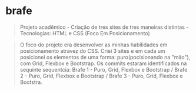 # brafe
> Projeto acadêmico - Criação de tres sites de tres maneiras distintas - Tecnologias: HTML e CSS (Foco Em Posicionamento)

> O foco do projeto era desenvolver as minhas habilidades em posicionamento atravez do CSS. Criei 3 sites e em cada um posicionei os elementos de uma forma: puro(pocisionando na "mão"), com Grid, Flexbox e Bootstrap.
> Os commits estaram identificados na sequinte sequentcia: Brafe 1 - Puro, Grid, Flexbox e Bootstrap / Brafe 2 - Puro, Grid, Flexbox e Bootstrap / Brafe 3 - Puro, Grid, Flexbox e Bootstra.
